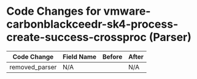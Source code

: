 # Code Changes for vmware-carbonblackceedr-sk4-process-create-success-crossproc (Parser)

| Code Change | Field Name | Before | After |
|-------------|------------|--------|-------|
| removed_parser | N/A |  | N/A |